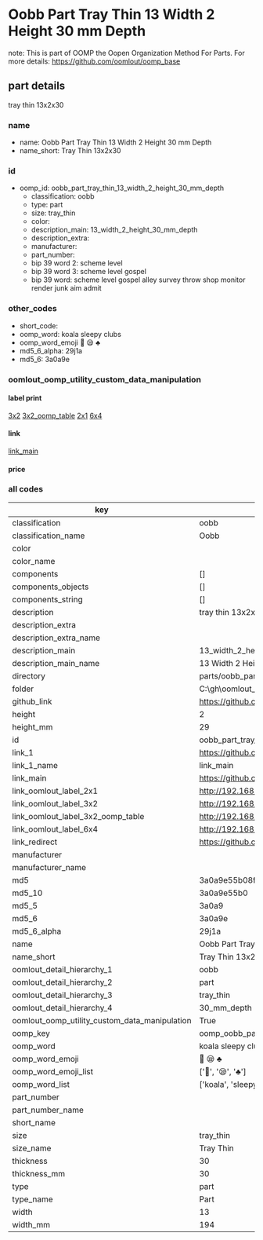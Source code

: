 # Oobb Part Tray Thin 13 Width 2 Height 30 mm Depth  

note: This is part of OOMP the Oopen Organization Method For Parts. For more details: https://github.com/oomlout/oomp_base

##  part details
  



tray thin 13x2x30



### name
* name: Oobb Part Tray Thin 13 Width 2 Height 30 mm Depth
* name_short: Tray Thin 13x2x30 
### id
* oomp_id: oobb_part_tray_thin_13_width_2_height_30_mm_depth
  * classification: oobb
  * type: part
  * size: tray_thin
  * color: 
  * description_main: 13_width_2_height_30_mm_depth
  * description_extra: 
  * manufacturer: 
  * part_number: 
  * bip 39 word 2: scheme level
  * bip 39 word 3: scheme level gospel
  * bip 39 word: scheme level gospel alley survey throw shop monitor render junk aim admit

### other_codes
* short_code: 
* oomp_word: koala sleepy clubs
* oomp_word_emoji :koala: :sleepy: :clubs:
* md5_6_alpha: 29j1a
* md5_6: 3a0a9e






### oomlout_oomp_utility_custom_data_manipulation
#### label print
[3x2](http://192.168.1.245:1112/?label=oomp%2029j1a)
[3x2_oomp_table](http://192.168.1.108:1112/?label=oomp%2029j1a)
[2x1](http://192.168.1.242:1112/?label=oomp%2029j1a)
[6x4](http://192.168.1.55:1112/?label=oomp%2029j1a)    

#### link

[link_main](https://github.com/oomlout/oomlout_oobb_version_4_generated_parts/tree/main/navigation_oomp/oobb/part/tray_thin/13_width_2_height_30_mm_depth/part)                              

#### price







### all codes 
| key | value |  
| --- | --- |  
| classification | oobb |  
| classification_name | Oobb |  
| color |  |  
| color_name |  |  
| components | [] |  
| components_objects | [] |  
| components_string | [] |  
| description | tray thin 13x2x30 |  
| description_extra |  |  
| description_extra_name |  |  
| description_main | 13_width_2_height_30_mm_depth |  
| description_main_name | 13 Width 2 Height 30 mm Depth |  
| directory | parts/oobb_part_tray_thin_13_width_2_height_30_mm_depth |  
| folder | C:\gh\oomlout_oobb_version_4_generated_parts\parts\oobb_part_tray_thin_13_width_2_height_30_mm_depth |  
| github_link | https://github.com/oomlout/oomlout_oomp_part_src/tree/main/parts/oobb_part_tray_thin_13_width_2_height_30_mm_depth |  
| height | 2 |  
| height_mm | 29 |  
| id | oobb_part_tray_thin_13_width_2_height_30_mm_depth |  
| link_1 | https://github.com/oomlout/oomlout_oobb_version_4_generated_parts/tree/main/navigation_oomp/oobb/part/tray_thin/13_width_2_height_30_mm_depth/part |  
| link_1_name | link_main |  
| link_main | https://github.com/oomlout/oomlout_oobb_version_4_generated_parts/tree/main/navigation_oomp/oobb/part/tray_thin/13_width_2_height_30_mm_depth/part |  
| link_oomlout_label_2x1 | http://192.168.1.242:1112/?label=oomp%2029j1a |  
| link_oomlout_label_3x2 | http://192.168.1.245:1112/?label=oomp%2029j1a |  
| link_oomlout_label_3x2_oomp_table | http://192.168.1.108:1112/?label=oomp%2029j1a |  
| link_oomlout_label_6x4 | http://192.168.1.55:1112/?label=oomp%2029j1a |  
| link_redirect | https://github.com/oomlout/oomlout_oobb_version_4_generated_parts/tree/main/parts/oobb_tray_thin_13_02_30 |  
| manufacturer |  |  
| manufacturer_name |  |  
| md5 | 3a0a9e55b08f18d7856d5068c9a02e05 |  
| md5_10 | 3a0a9e55b0 |  
| md5_5 | 3a0a9 |  
| md5_6 | 3a0a9e |  
| md5_6_alpha | 29j1a |  
| name | Oobb Part Tray Thin 13 Width 2 Height 30 mm Depth |  
| name_short | Tray Thin 13x2x30  |  
| oomlout_detail_hierarchy_1 | oobb |  
| oomlout_detail_hierarchy_2 | part |  
| oomlout_detail_hierarchy_3 | tray_thin |  
| oomlout_detail_hierarchy_4 | 30_mm_depth |  
| oomlout_oomp_utility_custom_data_manipulation | True |  
| oomp_key | oomp_oobb_part_tray_thin_13_width_2_height_30_mm_depth |  
| oomp_word | koala sleepy clubs |  
| oomp_word_emoji | :koala: :sleepy: :clubs: |  
| oomp_word_emoji_list | [':koala:', ':sleepy:', ':clubs:'] |  
| oomp_word_list | ['koala', 'sleepy', 'clubs'] |  
| part_number |  |  
| part_number_name |  |  
| short_name |  |  
| size | tray_thin |  
| size_name | Tray Thin |  
| thickness | 30 |  
| thickness_mm | 30 |  
| type | part |  
| type_name | Part |  
| width | 13 |  
| width_mm | 194 |  
